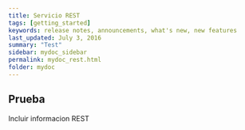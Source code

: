 ```yaml
---
title: Servicio REST
tags: [getting_started]
keywords: release notes, announcements, what's new, new features
last_updated: July 3, 2016
summary: "Test"
sidebar: mydoc_sidebar
permalink: mydoc_rest.html
folder: mydoc
---
```


## Prueba

Incluir informacion REST